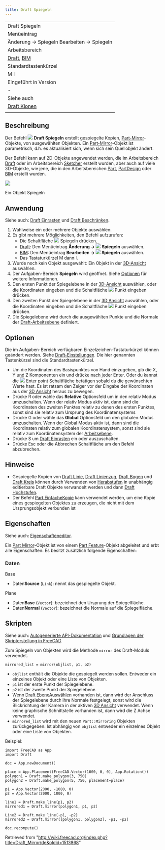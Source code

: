 ```yaml
---
title: Draft Spiegeln
---
```

|  |
| --- |
| Draft Spiegeln |
| Menüeintrag |
| Änderung → Spiegeln Bearbeiten → Spiegeln |
| Arbeitsbereich |
| [Draft](/Draft_Workbench/de "Draft Workbench/de"), [BIM](/BIM_Workbench/de "BIM Workbench/de") |
| Standardtastenkürzel |
| M I |
| Eingeführt in Version |
| - |
| Siehe auch |
| [Draft Klonen](/Draft_Clone/de "Draft Clone/de") |
|  |

## Beschreibung

Der Befehl ![](/images/Draft_Mirror.svg) **Draft Spiegeln** erstellt gespiegelte Kopien, [Part-Mirror](/Part_Mirror/de "Part Mirror/de")-Objekte, von ausgewählten Objekten. Ein [Part-Mirror](/Part_Mirror/de "Part Mirror/de")-Objekt ist parametrisch, d.h. es aktualisiert sich, wenn sich sein Quellobjekt ändert.

Der Befehl kann auf 2D-Objekte angewendet werden, die im Arbeitsbereich [Draft](/Draft_Workbench/de "Draft Workbench/de") oder im Arbeitsbereich [Sketcher](/Sketcher_Workbench/de "Sketcher Workbench/de") erstellt wurden, aber auch auf viele 3D-Objekte, wie jene, die in den Arbeitsbereichen [Part](/Part_Workbench/de "Part Workbench/de"), [PartDesign](/PartDesign_Workbench/de "PartDesign Workbench/de") oder [BIM](/BIM_Workbench/de "BIM Workbench/de") erstellt wurden.

![](/images/Draft_Mirror_example.jpg)

Ein Objekt Spiegeln

## Anwendung

Siehe auch: [Draft Einrasten](/Draft_Snap/de "Draft Snap/de") und [Draft Beschränken](/Draft_Constrain/de "Draft Constrain/de").

1. Wahlweise ein oder mehrere Objekte auswählen.
2. Es gibt mehrere Möglichkeiten, den Befehl aufzurufen:
   * Die Schaltfläche ![](/images/Draft_Mirror.svg) Spiegeln drücken.
   * [Draft](/Draft_Workbench/de "Draft Workbench/de"): Den Menüeintrag **Änderung → ![](/images/Draft_Mirror.svg) Spiegeln** auswählen.
   * [BIM](/BIM_Workbench/de "BIM Workbench/de"): Den Menüeintrag **Bearbeiten → ![](/images/Draft_Mirror.svg) Spiegeln** auswählen.
   * Das Tastaturkürzel M dann I.
3. Wurde noch kein Objekt ausgewählt: Ein Objekt in der [3D-Ansicht](/3D_view/de "3D view/de") auswählen.
4. Der Aufgaben-Bereich **Spiegeln** wird geöffnet. Siehe [Optionen](#Optionen) für weitere Informationen.
5. Den ersten Punkt der Spiegelebene in der [3D-Ansicht](/3D_view/de "3D view/de") auswählen, oder die Koordinaten eingeben und die Schaltfläche ![](/images/Draft_AddPoint.svg) Punkt eingeben drücken.
6. Den zweiten Punkt der Spiegelebene in der [3D Ansicht](/3D_view/de "3D view/de") auswählen, oder die Koordinaten eingeben und die Schaltfläche ![](/images/Draft_AddPoint.svg) Punkt eingeben drücken.
7. Die Spiegelebene wird durch die ausgewählten Punkte und die Normale der [Draft-Arbeitsebene](/Draft_SelectPlane/de "Draft SelectPlane/de") definiert.

## Optionen

Die im Aufgaben-Bereich verfügbaren Einzelzeichen-Tastaturkürzel können geändert werden. Siehe [Draft-Einstellungen](/Draft_Preferences/de "Draft Preferences/de"). Die hier genannten Tastenkürzel sind die Standardtastenkürzel.

* Um die Koordinaten des Basispunktes von Hand einzugeben, gib die X, Y und Z Komponenten ein und drücke nach jeder Enter. Oder du kannst die ![](/images/Draft_AddPoint.svg) Enter point Schaltfläche betätigen sobald du die gewünschten Werte hast. Es ist ratsam den Zeiger vor der Eingabe der Koordinaten aus der [3D Ansicht](/3D_view/de "3D view/de") heraus zu bewegen.
* Drücke R oder wähle das **Relative** Optionsfeld um in den relativ Modus umzuschalten. Wenn der relativ Modus aktiv ist, dann sind die Koordinaten des zweiten Punktes relativ zu denen des ersten Punktes, sonst sind sie relativ zum Ursprung des Koordinatensystems
* Drücke G oder wähle das **Global** Optionsfeld um den globalen Modus umzuschalten. Wenn der Global Modus aktiv ist, dann sind die Koordinaten relativ zum globalen Koordinatensystem, sonst sind sie relativ zum Koordinatensystem der [Arbeitsebene](/Draft_SelectPlane/de "Draft SelectPlane/de").
* Drücke S um [Draft Einrasten](/Draft_Snap/de "Draft Snap/de") ein oder auszuschalten.
* Drücke Esc oder die Abbrechen Schaltfläche um den Befehl abzubrechen.

## Hinweise

* Gespiegelte Kopien von [Draft Linie](/Draft_Line/de "Draft Line/de"), [Draft Linienzug](/Draft_Wire/de "Draft Wire/de"), [Draft Bogen](/Draft_Arc/de "Draft Arc/de") und [Draft Kreis](/Draft_Circle/de "Draft Circle/de") können durch Verwenden von  [Herabstufen](/Draft_Downgrade/de "Draft Downgrade/de") in unabhängig editierbare Draft Objekte verwandelt werden und dann [Draft Hochstufen](/Draft_Upgrade/de "Draft Upgrade/de").
* Der Befehl [Part EinfacheKopie](/Part_SimpleCopy/de "Part SimpleCopy/de") kann verwendet werden, um eine Kopie eines gespiegelten Objektes zu erzeugen, die nicht mit dem Ursprungsobjekt verbunden ist

## Eigenschaften

Siehe auch: [Eigenschafteneditor](/Property_editor/de "Property editor/de").

Ein [Part Mirror](/Part_Mirror "Part Mirror")-Objekt ist von einem [Part Feature](/Part_Feature "Part Feature")-Objekt abgeleitet und erbt alle Eigenschaften. Es besitzt zusätzlich folgende Eigenschaften:

### Daten

Base

* Daten**Source** (`Link`): nennt das gespiegelte Objekt.

Plane

* Daten**Base** (`Vector`): bezeichnet den Ursprung der Spiegelfläche.
* Daten**Normal** (`Vector`): bezeichnet die Normale auf die Spiegelfläche.

## Skripten

Siehe auch: [Autogenerierte API-Dokumentation](https://freecad.github.io/SourceDoc/) und [Grundlagen der Skripterstellung in FreeCAD](/FreeCAD_Scripting_Basics/de "FreeCAD Scripting Basics/de").

Zum Spiegeln von Objekten wird die Methode `mirror` des Draft-Moduls verwendet.

```
mirrored_list = mirror(objlist, p1, p2)

```

* `objlist` enthält die Objekte die gespiegelt werden sollen. Entweder ein einzelnes Objekt oder eine Liste von Objekten.
* `p1` ist der erste Punkt der Spiegelebene.
* `p2` ist der zweite Punkt der Spiegelebene.
* Wenn [Draft EbeneAuswählen](/Draft_SelectPlane/de "Draft SelectPlane/de") vorhanden ist, dann wird der Anschluss der Spiegelebene durch ihre Normale festgelegt, sonst wird die Blickrichtung der Kamera in der aktiven [3D Ansicht](/3D_view/de "3D view/de") verwendet. Wenn keine graphische Schnittstelle vorhanden ist, dann wird die Z Achse verwendet.
* `mirrored_list` wird mit den neuen `Part::Mirroring` Objekten zurückgegeben. Ist abhängig von `objlist` entweder ein einzelnes Objekt oder eine Liste von Objekten.

Beispiel:

```
import FreeCAD as App
import Draft

doc = App.newDocument()

place = App.Placement(FreeCAD.Vector(1000, 0, 0), App.Rotation())
polygon1 = Draft.make_polygon(3, 750)
polygon2 = Draft.make_polygon(5, 750, placement=place)

p1 = App.Vector(2000, -1000, 0)
p2 = App.Vector(2000, 1000, 0)

line1 = Draft.make_line(p1, p2)
mirrored1 = Draft.mirror(polygon1, p1, p2)

Line2 = Draft.make_line(-p1, -p2)
mirrored2 = Draft.mirror([polygon1, polygon2], -p1, -p2)

doc.recompute()

```

Retrieved from "<http://wiki.freecad.org/index.php?title=Draft_Mirror/de&oldid=1513868>"